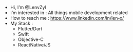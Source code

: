 - Hi, I’m @LenvZyl
- I’m interested in :
    All things mobile development related     
- How to reach me :
    https://www.linkedin.com/in/len-x/
- My Stack :
  - Flutter/Dart
  - Swift
  - Objective-C
  - ReactNative/JS
